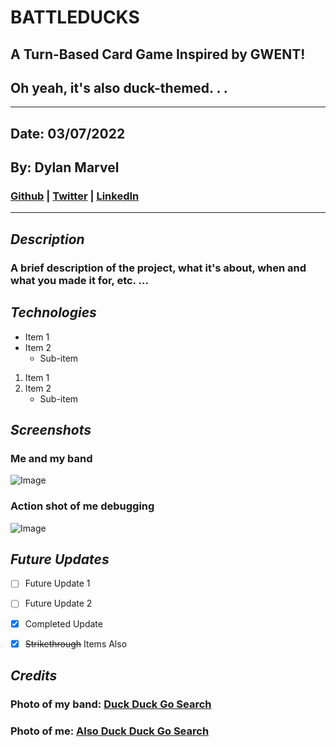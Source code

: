 # **BATTLEDUCKS**
## **A Turn-Based Card Game Inspired by GWENT!**
## **Oh yeah, it's also duck-themed. . .**
***
## Date: 03/07/2022

## By: Dylan Marvel

 ### [Github](https://github.com/marveldylan) | [Twitter](https://twitter.com/dmarv77) | [LinkedIn](https://www.linkedin.com/in/dylan-marvel/)
 ***
 ## ***Description***
 ### A brief description of the project, what it's about, when and what you made it for, etc. ...
 ## ***Technologies***
 * Item 1
 * Item 2
    * Sub-item
1. Item 1
2. Item 2
    * Sub-item

## ***Screenshots***

### Me and my band
![Image](https://external-content.duckduckgo.com/iu/?u=https%3A%2F%2Fcdn.cgmagonline.com%2Fwp-content%2Fuploads%2F2019%2F06%2Fduck-game-switch-review-4.jpg&f=1&nofb=1)

### Action shot of me debugging
![Image](https://external-content.duckduckgo.com/iu/?u=http%3A%2F%2Fimages6.fanpop.com%2Fimage%2Fpolls%2F1226000%2F1226512_1370289764487_full.png&f=1&nofb=1)

## ***Future Updates***
- [ ] Future Update 1
- [ ] Future Update 2
- [X] Completed Update
- [X] ~~Strikethrough~~ Items Also


## ***Credits***
### **Photo of my band: [Duck Duck Go Search](https://cdn.cgmagonline.com/wp-content/uploads/2019/06/duck-game-switch-review-4.jpg)**
### **Photo of me: [Also Duck Duck Go Search](http://images6.fanpop.com/image/polls/1226000/1226512_1370289764487_full.png)**
